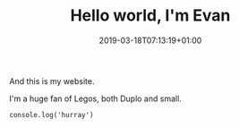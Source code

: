﻿---
title: "Hello world, I'm Evan"
date: 2019-03-18T07:13:19+01:00
draft: false
tags: ["first post"]
categories: ["evan", "age4"]
---

And this is my website. 

I'm a huge fan of Legos, both Duplo and small.

```
console.log('hurray')
```
